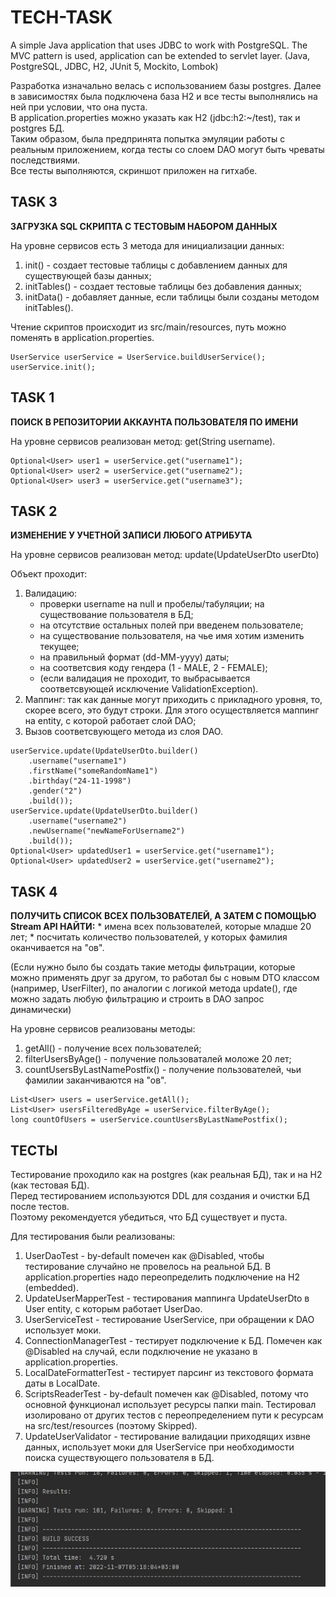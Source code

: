 TECH-TASK
==============
A simple Java application that uses JDBC to work with PostgreSQL. The MVC pattern is used, application 
can be extended to servlet layer. (Java, PostgreSQL, JDBC, H2, JUnit 5, Mockito, Lombok)

Разработка изначально велась с использованием базы postgres. Далее в зависимостях была подключена база H2 и все тесты выполнялись на ней при условии, что она пуста.</br>
В application.properties можно указать как H2 (jdbc:h2:~/test), так и postgres БД.</br>
Таким образом, была предпринята попытка эмуляции работы с реальным приложением, когда тесты со слоем DAO могут быть чреваты последствиями.</br>
Все тесты выполняются, скриншот приложен на гитхабе.

## TASK 3

**ЗАГРУЗКА SQL СКРИПТА С ТЕСТОВЫМ НАБОРОМ ДАННЫХ**

На уровне сервисов есть 3 метода для инициализации данных:

1. init() - создает тестовые таблицы с добавлением данных для существующей базы данных;
2. initTables() - создает тестовые таблицы без добавления данных;
3. initData() - добавляет данные, если таблицы были созданы методом initTables().

Чтение скриптов происходит из src/main/resources, путь можно поменять в application.properties.

```
UserService userService = UserService.buildUserService();
userService.init();
```

## TASK 1

**ПОИСК В РЕПОЗИТОРИИ АККАУНТА ПОЛЬЗОВАТЕЛЯ ПО ИМЕНИ**

На уровне сервисов реализован метод: get(String username).

```
Optional<User> user1 = userService.get("username1");
Optional<User> user2 = userService.get("username2");
Optional<User> user3 = userService.get("username3");
```

## TASK 2

**ИЗМЕНЕНИЕ У УЧЕТНОЙ ЗАПИСИ ЛЮБОГО АТРИБУТА**

На уровне сервисов реализован метод: update(UpdateUserDto userDto)</br>

Объект проходит:

1. Валидацию: 
    * проверки username на null и пробелы/табуляции; на существование пользователя в БД;
    * на отсутствие остальных полей при введенем пользователе;
    * на существование пользователя, на чье имя хотим изменить текущее;
    * на правильный формат (dd-MM-yyyy) даты; 
    * на соответсвия коду гендера (1 - MALE, 2 - FEMALE);
    * (если валидация не проходит, то выбрасывается соответсвующей исключение ValidationException).
2. Маппинг: так как данные могут приходить с прикладного уровня, то, скорее всего, это будут строки. Для этого осуществляется маппинг на entity, с которой работает слой DAO;
3. Вызов соответсвующего метода из слоя DAO.

```
userService.update(UpdateUserDto.builder()
    .username("username1")
    .firstName("someRandomName1")
    .birthday("24-11-1998")
    .gender("2")
    .build());
userService.update(UpdateUserDto.builder()
    .username("username2")
    .newUsername("newNameForUsername2")
    .build());
Optional<User> updatedUser1 = userService.get("username1");
Optional<User> updatedUser2 = userService.get("username2");
```

## TASK 4

**ПОЛУЧИТЬ СПИСОК ВСЕХ ПОЛЬЗОВАТЕЛЕЙ, А ЗАТЕМ С ПОМОЩЬЮ Stream API НАЙТИ:**
    * имена всех пользователей, которые младше 20 лет;
    * посчитать количество пользователей, у которых фамилия оканчивается на "ов".
    
(Если нужно было бы создать такие методы фильтрации, которые можно применять друг за другом, то работал бы с новым DTO классом (например, UserFilter),
 по аналогии с логикой метода update(), где можно задать любую фильтрацию и строить в DAO запрос динамически)
    
На уровне сервисов реализованы методы:

1. getAll() - получение всех пользователей;
2. filterUsersByAge() - получение пользоваталей моложе 20 лет;
3. countUsersByLastNamePostfix() - получение пользователей, чьи фамилии заканчиваются на "ов".

```
List<User> users = userService.getAll();
List<User> usersFilteredByAge = userService.filterByAge();
long countOfUsers = userService.countUsersByLastNamePostfix();
```

## ТЕСТЫ

Тестирование проходило как на postgres (как реальная БД), так и на H2 (как тестовая БД).</br>
Перед тестированием используются DDL для создания и очистки БД после тестов.</br>
Поэтому рекомендуется убедиться, что БД существует и пуста.

Для тестирования были реализованы:
1. UserDaoTest - by-default помечен как @Disabled, чтобы тестирование случайно не провелось на реальной БД. В application.properties надо переопределить подключение на H2 (embedded).
2. UpdateUserMapperTest - тестирования маппинга UpdateUserDto в User entity, с которым работает UserDao.
3. UserServiceTest - тестирование UserService, при обращении к DAO использует моки.
4. ConnectionManagerTest - тестирует подключение к БД. Помечен как @Disabled на случай, если подключение не указано в application.properties.
5. LocalDateFormatterTest - тестирует парсинг из текстового формата даты в LocalDate.
6. ScriptsReaderTest - by-default помечен как @Disabled, потому что основной функционал использует ресурсы папки main. Тестировал изолировано от других тестов с переопределением пути к ресурсам на src/test/resources (поэтому Skipped).
7. UpdateUserValidator - тестирование валидации приходящих извне данных, использует моки для UserService при необходимости поиска существующего пользователя в БД.</br>


<p align="center">
   <img src="https://raw.githubusercontent.com/dmitrirazumov/tech-task/master/tests_result.jpg">
</p>
